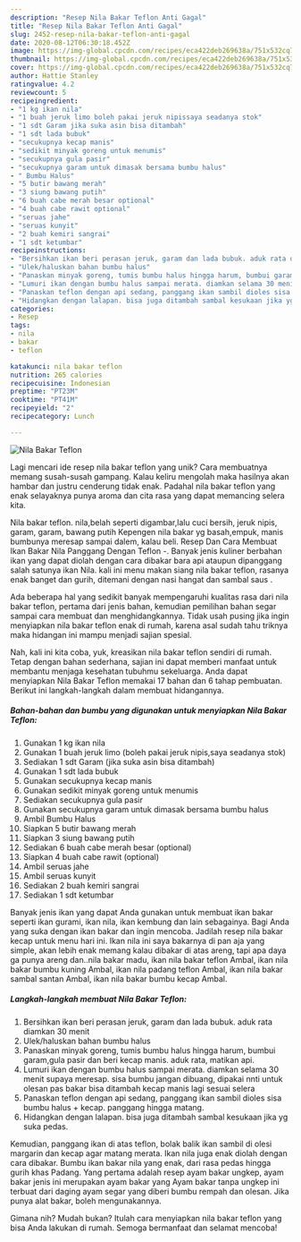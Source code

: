 ```yaml
---
description: "Resep Nila Bakar Teflon Anti Gagal"
title: "Resep Nila Bakar Teflon Anti Gagal"
slug: 2452-resep-nila-bakar-teflon-anti-gagal
date: 2020-08-12T06:30:18.452Z
image: https://img-global.cpcdn.com/recipes/eca422deb269638a/751x532cq70/nila-bakar-teflon-foto-resep-utama.jpg
thumbnail: https://img-global.cpcdn.com/recipes/eca422deb269638a/751x532cq70/nila-bakar-teflon-foto-resep-utama.jpg
cover: https://img-global.cpcdn.com/recipes/eca422deb269638a/751x532cq70/nila-bakar-teflon-foto-resep-utama.jpg
author: Hattie Stanley
ratingvalue: 4.2
reviewcount: 5
recipeingredient:
- "1 kg ikan nila"
- "1 buah jeruk limo boleh pakai jeruk nipissaya seadanya stok"
- "1 sdt Garam jika suka asin bisa ditambah"
- "1 sdt lada bubuk"
- "secukupnya kecap manis"
- "sedikit minyak goreng untuk menumis"
- "secukupnya gula pasir"
- "secukupnya garam untuk dimasak bersama bumbu halus"
- " Bumbu Halus"
- "5 butir bawang merah"
- "3 siung bawang putih"
- "6 buah cabe merah besar optional"
- "4 buah cabe rawit optional"
- "seruas jahe"
- "seruas kunyit"
- "2 buah kemiri sangrai"
- "1 sdt ketumbar"
recipeinstructions:
- "Bersihkan ikan beri perasan jeruk, garam dan lada bubuk. aduk rata diamkan 30 menit"
- "Ulek/haluskan bahan bumbu halus"
- "Panaskan minyak goreng, tumis bumbu halus hingga harum, bumbui garam,gula pasir dan beri kecap manis. aduk rata, matikan api."
- "Lumuri ikan dengan bumbu halus sampai merata. diamkan selama 30 menit supaya meresap. sisa bumbu jangan dibuang, dipakai nnti untuk olesan pas bakar bisa ditambah kecap manis lagi sesuai selera"
- "Panaskan teflon dengan api sedang, panggang ikan sambil dioles sisa bumbu halus + kecap. panggang hingga matang."
- "Hidangkan dengan lalapan. bisa juga ditambah sambal kesukaan jika yg suka pedas."
categories:
- Resep
tags:
- nila
- bakar
- teflon

katakunci: nila bakar teflon 
nutrition: 265 calories
recipecuisine: Indonesian
preptime: "PT23M"
cooktime: "PT41M"
recipeyield: "2"
recipecategory: Lunch

---
```



![Nila Bakar Teflon](https://img-global.cpcdn.com/recipes/eca422deb269638a/751x532cq70/nila-bakar-teflon-foto-resep-utama.jpg)

Lagi mencari ide resep nila bakar teflon yang unik? Cara membuatnya memang susah-susah gampang. Kalau keliru mengolah maka hasilnya akan hambar dan justru cenderung tidak enak. Padahal nila bakar teflon yang enak selayaknya punya aroma dan cita rasa yang dapat memancing selera kita.

Nila bakar teflon. nila,belah seperti digambar,lalu cuci bersih, jeruk nipis, garam, garam, bawang putih Kepengen nila bakar yg basah,empuk, manis bumbunya meresap sampai dalem, kalau beli. Resep Dan Cara Membuat Ikan Bakar Nila Panggang Dengan Teflon -. Banyak jenis kuliner berbahan ikan yang dapat diolah dengan cara dibakar bara api ataupun dipanggang salah satunya ikan Nila. kali ini menu makan siang nila bakar teflon, rasanya enak banget dan gurih, ditemani dengan nasi hangat dan sambal saus .

Ada beberapa hal yang sedikit banyak mempengaruhi kualitas rasa dari nila bakar teflon, pertama dari jenis bahan, kemudian pemilihan bahan segar sampai cara membuat dan menghidangkannya. Tidak usah pusing jika ingin menyiapkan nila bakar teflon enak di rumah, karena asal sudah tahu triknya maka hidangan ini mampu menjadi sajian spesial.


Nah, kali ini kita coba, yuk, kreasikan nila bakar teflon sendiri di rumah. Tetap dengan bahan sederhana, sajian ini dapat memberi manfaat untuk membantu menjaga kesehatan tubuhmu sekeluarga. Anda dapat menyiapkan Nila Bakar Teflon memakai 17 bahan dan 6 tahap pembuatan. Berikut ini langkah-langkah dalam membuat hidangannya.

<!--inarticleads1-->

##### Bahan-bahan dan bumbu yang digunakan untuk menyiapkan Nila Bakar Teflon:

1. Gunakan 1 kg ikan nila
1. Gunakan 1 buah jeruk limo (boleh pakai jeruk nipis,saya seadanya stok)
1. Sediakan 1 sdt Garam (jika suka asin bisa ditambah)
1. Gunakan 1 sdt lada bubuk
1. Gunakan secukupnya kecap manis
1. Gunakan sedikit minyak goreng untuk menumis
1. Sediakan secukupnya gula pasir
1. Gunakan secukupnya garam untuk dimasak bersama bumbu halus
1. Ambil  Bumbu Halus
1. Siapkan 5 butir bawang merah
1. Siapkan 3 siung bawang putih
1. Sediakan 6 buah cabe merah besar (optional)
1. Siapkan 4 buah cabe rawit (optional)
1. Ambil seruas jahe
1. Ambil seruas kunyit
1. Sediakan 2 buah kemiri sangrai
1. Sediakan 1 sdt ketumbar


Banyak jenis ikan yang dapat Anda gunakan untuk membuat ikan bakar seperti ikan gurami, ikan nila, ikan kembung dan lain sebagainya. Bagi Anda yang suka dengan ikan bakar dan ingin mencoba. Jadilah resep nila bakar kecap untuk menu hari ini. Ikan nila ini saya bakarnya di pan aja yang simple, akan lebih enak memang kalau dibakar di atas areng, tapi apa daya ga punya areng dan..nila bakar madu, ikan nila bakar teflon Ambal, ikan nila bakar bumbu kuning Ambal, ikan nila padang teflon Ambal, ikan nila bakar sambal santan Ambal, ikan nila bakar bumbu kecap Ambal. 

<!--inarticleads2-->

##### Langkah-langkah membuat Nila Bakar Teflon:

1. Bersihkan ikan beri perasan jeruk, garam dan lada bubuk. aduk rata diamkan 30 menit
1. Ulek/haluskan bahan bumbu halus
1. Panaskan minyak goreng, tumis bumbu halus hingga harum, bumbui garam,gula pasir dan beri kecap manis. aduk rata, matikan api.
1. Lumuri ikan dengan bumbu halus sampai merata. diamkan selama 30 menit supaya meresap. sisa bumbu jangan dibuang, dipakai nnti untuk olesan pas bakar bisa ditambah kecap manis lagi sesuai selera
1. Panaskan teflon dengan api sedang, panggang ikan sambil dioles sisa bumbu halus + kecap. panggang hingga matang.
1. Hidangkan dengan lalapan. bisa juga ditambah sambal kesukaan jika yg suka pedas.


Kemudian, panggang ikan di atas teflon, bolak balik ikan sambil di olesi margarin dan kecap agar matang merata. Ikan nila juga enak diolah dengan cara dibakar. Bumbu ikan bakar nila yang enak, dari rasa pedas hingga gurih khas Padang. Yang pertama adalah resep ayam bakar ungkep, ayam bakar jenis ini merupakan ayam bakar yang Ayam bakar tanpa ungkep ini terbuat dari daging ayam segar yang diberi bumbu rempah dan olesan. Jika punya alat bakar, boleh mengunakannya. 

Gimana nih? Mudah bukan? Itulah cara menyiapkan nila bakar teflon yang bisa Anda lakukan di rumah. Semoga bermanfaat dan selamat mencoba!
